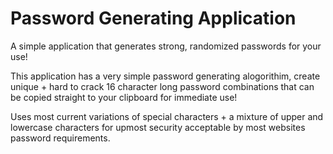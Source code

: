 # Password Generating Application
A simple application that generates strong, randomized passwords for your use! 

This application has a very simple password generating alogorithim, create unique + hard to crack 16 character long password combinations that can be
copied straight to your clipboard for immediate use! 

Uses most current variations of special characters + a mixture of upper and lowercase characters for upmost security acceptable by most websites 
password requirements.


